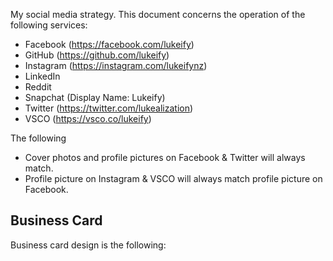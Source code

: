 My social media strategy. This document concerns the operation of the following services:

* Facebook (https://facebook.com/lukeify)
* GitHub (https://github.com/lukeify)
* Instagram (https://instagram.com/lukeifynz)
* LinkedIn
* Reddit
* Snapchat (Display Name: Lukeify)
* Twitter (https://twitter.com/lukealization)
* VSCO (https://vsco.co/lukeify)

The following

* Cover photos and profile pictures on Facebook & Twitter will always match.
* Profile picture on Instagram & VSCO will always match profile picture on Facebook.

## Business Card

Business card design is the following:
